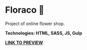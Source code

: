 # Floraco :tulip:

Project of online flower shop.

**Technologies: HTML, SASS, JS, Gulp**

<a href="https://karminkarmen.github.io/floraco/">**LINK TO PREVIEW**</a>
